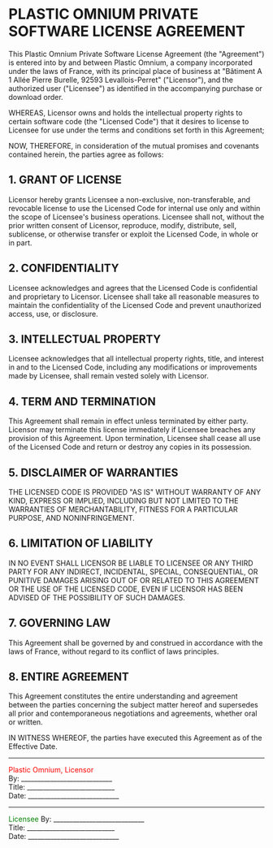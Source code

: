 # PLASTIC OMNIUM PRIVATE SOFTWARE LICENSE AGREEMENT

This Plastic Omnium Private Software License Agreement (the "Agreement") is entered into by and between Plastic Omnium, a company incorporated under the laws of France, with its principal place of business at "Bâtiment A 1 Allée Pierre Burelle, 92593 Levallois-Perret" ("Licensor"), and the authorized user ("Licensee") as identified in the accompanying purchase or download order.

WHEREAS, Licensor owns and holds the intellectual property rights to certain software code (the "Licensed Code") that it desires to license to Licensee for use under the terms and conditions set forth in this Agreement;

NOW, THEREFORE, in consideration of the mutual promises and covenants contained herein, the parties agree as follows:

## 1. GRANT OF LICENSE
Licensor hereby grants Licensee a non-exclusive, non-transferable, and revocable license to use the Licensed Code for internal use only and within the scope of Licensee's business operations. Licensee shall not, without the prior written consent of Licensor, reproduce, modify, distribute, sell, sublicense, or otherwise transfer or exploit the Licensed Code, in whole or in part.

## 2. CONFIDENTIALITY
Licensee acknowledges and agrees that the Licensed Code is confidential and proprietary to Licensor. Licensee shall take all reasonable measures to maintain the confidentiality of the Licensed Code and prevent unauthorized access, use, or disclosure.

## 3. INTELLECTUAL PROPERTY
Licensee acknowledges that all intellectual property rights, title, and interest in and to the Licensed Code, including any modifications or improvements made by Licensee, shall remain vested solely with Licensor.

## 4. TERM AND TERMINATION
This Agreement shall remain in effect unless terminated by either party. Licensor may terminate this license immediately if Licensee breaches any provision of this Agreement. Upon termination, Licensee shall cease all use of the Licensed Code and return or destroy any copies in its possession.

## 5. DISCLAIMER OF WARRANTIES
THE LICENSED CODE IS PROVIDED "AS IS" WITHOUT WARRANTY OF ANY KIND, EXPRESS OR IMPLIED, INCLUDING BUT NOT LIMITED TO THE WARRANTIES OF MERCHANTABILITY, FITNESS FOR A PARTICULAR PURPOSE, AND NONINFRINGEMENT.

## 6. LIMITATION OF LIABILITY
IN NO EVENT SHALL LICENSOR BE LIABLE TO LICENSEE OR ANY THIRD PARTY FOR ANY INDIRECT, INCIDENTAL, SPECIAL, CONSEQUENTIAL, OR PUNITIVE DAMAGES ARISING OUT OF OR RELATED TO THIS AGREEMENT OR THE USE OF THE LICENSED CODE, EVEN IF LICENSOR HAS BEEN ADVISED OF THE POSSIBILITY OF SUCH DAMAGES.

## 7. GOVERNING LAW
This Agreement shall be governed by and construed in accordance with the laws of France, without regard to its conflict of laws principles.

## 8. ENTIRE AGREEMENT
This Agreement constitutes the entire understanding and agreement between the parties concerning the subject matter hereof and supersedes all prior and contemporaneous negotiations and agreements, whether oral or written.

IN WITNESS WHEREOF, the parties have executed this Agreement as of the Effective Date.

_____________________________               
<span style="color: red"> Plastic Omnium, Licensor </span>                   
By: ____________________________            
Title: ___________________________            
Date: ____________________________  

_____________________________  
<span style="color: green"> Licensee </span> 
By: ____________________________            
Title: ___________________________            
Date: ____________________________  
